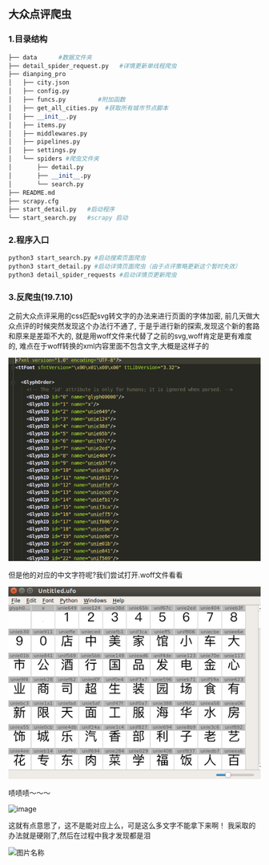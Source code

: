 ## 大众点评爬虫
### 1.目录结构
```python
├── data      #数据文件夹
├── detail_spider_request.py   #详情更新单线程爬虫
├── dianping_pro      
│   ├── city.json
│   ├── config.py
│   ├── funcs.py         #附加函数
│   ├── get_all_cities.py  #获取所有城市节点脚本
│   ├── __init__.py
│   ├── items.py
│   ├── middlewares.py
│   ├── pipelines.py
│   ├── settings.py
│   └── spiders #爬虫文件夹
│       ├── detail.py
│       ├── __init__.py
│       └── search.py
├── README.md
├── scrapy.cfg
├── start_detail.py   #启动程序
└── start_search.py   #scrapy 启动
```

### 2.程序入口
```python
python3 start_search.py #启动搜索页面爬虫
python3 start_detail.py #启动详情页面爬虫（由于点评策略更新这个暂时失效）
python3 detail_spider_requests #启动详情页更新爬虫
```
### 3.反爬虫(19.7.10)
之前大众点评采用的css匹配svg转文字的办法来进行页面的字体加密,
前几天做大众点评的时候突然发现这个办法行不通了,
于是乎进行新的探索,发现这个新的套路和原来是差距不大的,
就是用woff文件来代替了之前的svg,woff肯定是更有难度的,
难点在于woff转换的xml内容里面不包含文字,大概是这样子的

![image](https://github.com/Pineapple1996/pics/blob/master/Screenshot%20from%202019-07-26%2016-29-00.png?raw=true)

但是他的对应的中文字符呢?我们尝试打开.woff文件看看

![image](https://github.com/Pineapple1996/pics/blob/master/Screenshot%20from%202019-07-26%2016-37-05.png?raw=true)
        
啧啧啧～～～

![image](http://www.gaoxiaogif.com/d/file/201807/8744497c1a6fbfcc6f907c7e0deab626.gif)
 
 这就有点意思了，这不是能对应上么，可是这么多文字不能拿下来啊！
我采取的办法就是硬刚了,然后在过程中我才发现都是泪

<img src="https://tu1.whhost.net/uploads/20180222/17/1519290577-eQvhswJOXD.png" width = "200" height = "200" alt="图片名称" align=center />
